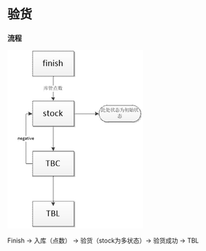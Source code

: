 # 验货

### 流程

![](/assets/image001.gif)

Finish  -&gt; 入库（点数） -&gt; 验货（stock为多状态）-&gt; 验货成功 -&gt; TBL

